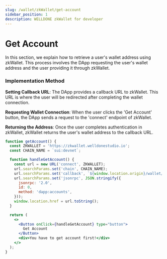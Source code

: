 ```yaml
---
slug: /wallet/zkWallet/get-account
sidebar_position: 1
description: WELLDONE zkWallet for developer
---
```


# Get Account

In this section, we explain how to retrieve a user's wallet address using zkWallet. This process involves the DApp requesting the user's wallet address and the user providing it through zkWallet.

### Implementation Method

**Setting Callback URL**: The DApp provides a callback URL to zkWallet. This URL is where the user will be redirected after completing the wallet connection.

**Requesting Wallet Connection**: When the user clicks the 'Get Account' button, the DApp sends a request to the 'connect' endpoint of zkWallet.

**Returning the Address**: Once the user completes authentication in zkWallet, zkWallet returns the user's wallet address to the callback URL.

```jsx live
function getAccount() {
  const ZKWALLET = 'https://zkwallet.welldonestudio.io';
  const CHAIN_NAME = `sui:devnet`;

  function handleGetAccount() {
    const url = new URL('connect', ZKWALLET);
    url.searchParams.set('chain', CHAIN_NAME);
    url.searchParams.set('callback', `${window.location.origin}/wallet/zkWallet/sign-transaction`);
    url.searchParams.set('jsonrpc', JSON.stringify({
      jsonrpc: '2.0',
      id: 0,
      method: 'dapp:accounts',
    }));
    window.location.href = url.toString();
  }

  return (
    <>
      <Button onClick={handleGetAccount} type="button">
        Get Account
      </Button>
      <div>You have to get account first!</div>
    </>
  );
}
```